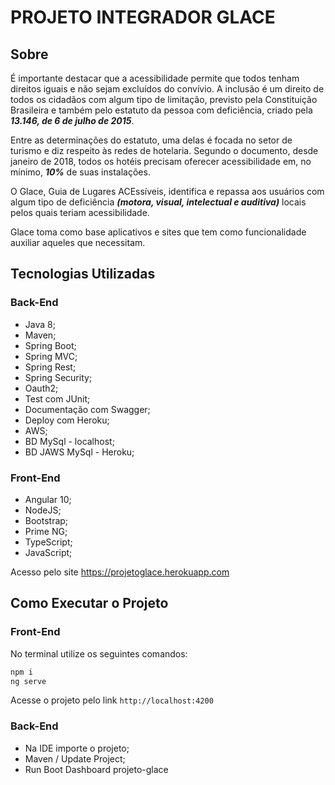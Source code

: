 # PROJETO INTEGRADOR GLACE
## Sobre 
É importante destacar que a acessibilidade permite que todos tenham direitos iguais e não sejam excluídos do convívio. A inclusão é um direito de todos os cidadãos com algum tipo de limitação, previsto pela Constituição Brasileira e também pelo estatuto da pessoa com deficiência, criado pela <b><i> 13.146, de 6 de julho de 2015</i></b>.

Entre as determinações do estatuto, uma delas é focada no setor de turismo e diz respeito às redes de hotelaria. Segundo o documento, desde janeiro de 2018, todos os hotéis precisam oferecer acessibilidade em, no mínimo, <b><i>10%</b></i> de suas instalações.

O Glace, Guia de Lugares ACEssíveis, identifica e repassa aos usuários com algum tipo de deficiência <b><i>(motora, visual, intelectual e auditiva)</b></i> locais pelos quais teriam acessibilidade.

Glace toma como base aplicativos e sites que tem como funcionalidade auxiliar aqueles que necessitam. 

## Tecnologias Utilizadas
### Back-End
 * Java 8;
 * Maven;
 * Spring Boot;
 * Spring MVC;
 * Spring Rest;
 * Spring Security;
 * Oauth2;
 * Test com JUnit;
 * Documentação com Swagger;
 * Deploy com Heroku;
 * AWS;
 * BD MySql - localhost;
 * BD JAWS MySql - Heroku;
 ### Front-End
 * Angular 10;
 * NodeJS;
 * Bootstrap;
 * Prime NG;
 * TypeScript;
 * JavaScript;
 
  Acesso pelo site https://projetoglace.herokuapp.com
  
  ## Como Executar o Projeto
  
  ### Front-End
  No terminal utilize os seguintes comandos:
  ```bash
  npm i
  ng serve
  ```
  Acesse o projeto pelo link ```http://localhost:4200```

  ### Back-End
 
  * Na IDE importe o projeto;
  * Maven / Update Project;
  * Run Boot Dashboard projeto-glace
